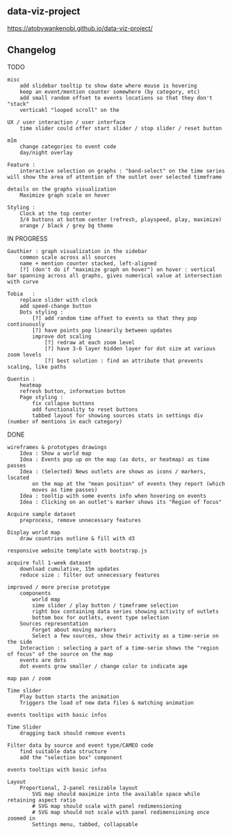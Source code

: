## data-viz-project

https://atobywankenobi.github.io/data-viz-project/

## Changelog

TODO

	misc
		add slidebar tooltip to show date where mouse is hovering
		keep an event/mention counter somewhere (by category, etc)
		add small random offset to events locations so that they don't "stack"
		verticakl "looped scroll" on the

    UX / user interaction / user interface
        time slider could offer start slider / stop slider / reset button

    mîm
        change categories to event code
        day/night overlay

    Feature :
        interactive selection on graphs : "band-select" on the time series will show the area of attention of the outlet over selected timeframe
    
    details on the graphs visualization
        Maximize graph scale on hover

    Styling :
        Clock at the top center
        3/4 buttons at bottom center (refresh, playspeed, play, maximize)
        orange / black / grey bg theme


IN PROGRESS

    Gauthier : graph visualization in the sidebar
        common scale across all sources
        name + mention counter stacked, left-aligned
        [?] (don't do if "maximize graph on hover") on hover : vertical bar spanning across all graphs, gives numerical value at intersection with curve 

    Tobia   :
        replace slider with clock
        add speed-change button
        Dots styling :
            [?] add random time offset to events so that they pop continuously
            [?] have points pop linearily between updates
            improve dot scaling
                [?] redraw at each zoom level
                [?] have 3-6 layer hidden layer for dot size at various zoom levels
                [?] best solution : find an attribute that prevents scaling, like paths

    Quentin :
        heatmap
        refresh button, information button
        Page styling :
            fix collapse buttons
            add functionality to reset buttons
            tabbed layout for showing sources stats in settings div (number of mentions in each category)



DONE

	wireframes & prototypes drawings
		Idea : Show a world map
		Idea : Events pop up on the map (as dots, or heatmap) as time passes
		Idea : (Selected) News outlets are shows as icons / markers, located
			on the map at the "mean position" of events they report (which
			moves as time passes)
		Idea : tooltip with some events info when hovering on events
		Idea : Clicking on an outlet's marker shows its "Region of focus"

	Acquire sample dataset
		preprocess, remove unnecessary features

	Display world map
		draw countries outline & fill with d3

	responsive website template with bootstrap.js

	acquire full 1-week dataset
		download cumulative, 15m updates
		reduce size : filter out unnecessary features

	improved / more precise prototype
		components
			world map
		  	sime slider / play button / timeframe selection
		  	right box containing data series showing activity of outlets
		  	bottom box for outlets, event type selection
		Sources representation
			Forget about moving markers
			Select a few sources, show their activity as a time-serie on the side
		Interaction : selecting a part of a time-serie shows the "region of focus" of the source on the map
		events are dots
		dot events grow smaller / change color to indicate age

	map pan / zoom

	Time slider
		Play button starts the animation
		Triggers the load of new data files & matching animation

	events tooltips with basic infos

	Time Slider
		dragging back should remove events

	Filter data by source and event type/CAMEO code
		find suitable data structure
		add the "selection box" component

	events tooltips with basic infos

    Layout
        Proportional, 2-panel resizable layout
            SVG map should maximize into the available space while retaining aspect ratio
            # SVG map should scale with panel redimensioning
            # SVG map should not scale with panel redimensioning once zoomed in
            Settings menu, tabbed, collapsable
